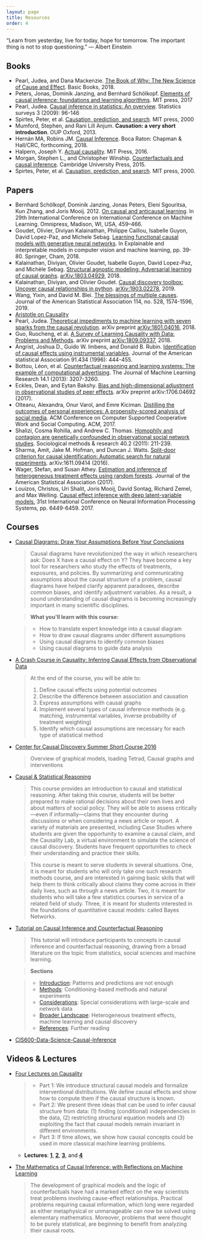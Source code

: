 ```yaml
---
layout: page
title: Resources
order: 4
---
```


<p class="message"> “Learn from yesterday, live for today, hope for tomorrow. The important thing is not to stop questioning.” — Albert Einstein</p>

## Books

* Pearl, Judea, and Dana Mackenzie. [The Book of Why: The New Science of Cause and Effect](http://bayes.cs.ucla.edu/WHY/why-ch1.pdf). Basic Books, 2018.
* Peters, Jonas, Dominik Janzing, and Bernhard Schölkopf. [Elements of causal inference: foundations and learning algorithms](http://web.math.ku.dk/~peters/elements.html). MIT press, 2017
* Pearl, Judea. [Causal inference in statistics: An overview](http://ftp.cs.ucla.edu/pub/stat_ser/r350.pdf). Statistics surveys 3 (2009): 96-146
* Spirtes, Peter, et al. [Causation, prediction, and search](https://www.researchgate.net/profile/Peter_Spirtes/publication/242448131_Causation_Prediction_and_Search/links/0deec534be5d6a4fa7000000.pdf). MIT press, 2000
* Mumford, Stephen, and Rani Lill Anjum. **Causation: a very short introduction**. OUP Oxford, 2013.
* Hernán MA, Robins JM. [Causal Inference](https://www.hsph.harvard.edu/miguel-hernan/causal-inference-book). Boca Raton: Chapman & Hall/CRC, forthcoming, 2018.
* Halpern, Joseph Y. [Actual causality](https://mitpress.mit.edu/books/actual-causality). MiT Press, 2016.
* Morgan, Stephen L., and Christopher Winship. [Counterfactuals and causal inference](https://epdf.tips/counterfactuals-and-causal-inference-methods-and-principles-for-social-research-.html). Cambridge University Press, 2015.
* Spirtes, Peter, et al. [Causation, prediction, and search](https://www.researchgate.net/profile/Peter_Spirtes/publication/242448131_Causation_Prediction_and_Search/links/0deec534be5d6a4fa7000000.pdf). MIT press, 2000.

## Papers

* Bernhard Schölkopf, Dominik Janzing, Jonas Peters, Eleni Sgouritsa, Kun Zhang, and Joris Mooij. 2012. [On causal and anticausal learning](https://arxiv.org/pdf/1206.6471.pdf). In 29th International Conference on International Conference on Machine Learning. Omnipress, Madison, WI, USA, 459–466.
* Goudet, Olivier, Diviyan Kalainathan, Philippe Caillou, Isabelle Guyon, David Lopez-Paz, and Michele Sebag. [Learning functional causal models with generative neural networks](https://arxiv.org/pdf/1709.05321.pdf). In Explainable and interpretable models in computer vision and machine learning, pp. 39-80. Springer, Cham, 2018.
* Kalainathan, Diviyan, Olivier Goudet, Isabelle Guyon, David Lopez-Paz, and Michèle Sebag. [Structural agnostic modeling: Adversarial learning of causal graphs](https://arxiv.org/pdf/1803.04929). [arXiv:1803.04929](https://arxiv.org/pdf/1803.04929), 2018.
* Kalainathan, Diviyan, and Olivier Goudet. [Causal discovery toolbox: Uncover causal relationships in python](https://arxiv.org/pdf/1903.02278). [arXiv:1903.02278](https://arxiv.org/pdf/1903.02278), 2019.
* Wang, Yixin, and David M. Blei. [The blessings of multiple causes](https://arxiv.org/pdf/1805.06826.pdf). Journal of the American Statistical Association 114, no. 528, 1574-1596, 2019.
* [Aristotle on Causality](https://plato.stanford.edu/entries/aristotle-causality/)
* Pearl, Judea. [Theoretical impediments to machine learning with seven sparks from the causal revolution](https://arxiv.org/abs/1801.04016). arXiv preprint [arXiv:1801.04016](https://arxiv.org/abs/1801.04016), 2018.
* Guo, Ruocheng, et al. [A Survey of Learning Causality with Data: Problems and Methods](https://arxiv.org/abs/1809.09337). arXiv preprint [arXiv:1809.09337](https://arxiv.org/abs/1809.09337), 2018.
* Angrist, Joshua D., Guido W. Imbens, and Donald B. Rubin. [Identification of causal effects using instrumental variables](https://pdfs.semanticscholar.org/c936/668a0ed3fe435298b661231e18c5c7368a49.pdf). Journal of the American statistical Association 91.434 (1996): 444-455.
* Bottou, Léon, et al. [Counterfactual reasoning and learning systems: The example of computational advertising](). The Journal of Machine Learning Research 14.1 (2013): 3207-3260.
* Eckles, Dean, and Eytan Bakshy. [Bias and high-dimensional adjustment in observational studies of peer effects](https://arxiv.org/abs/1706.04692). arXiv preprint arXiv:1706.04692 (2017).
* Olteanu, Alexandra, Onur Varol, and Emre Kiciman. [Distilling the outcomes of personal experiences: A propensity-scored analysis of social media](https://www.aolteanu.com/papers/cscw2017_outcome_extraction.pdf). ACM Conference on Computer Supported Cooperative Work and Social Computing. ACM, 2017.
* Shalizi, Cosma Rohilla, and Andrew C. Thomas. [Homophily and contagion are genetically confounded in observational social network studies](https://arxiv.org/abs/1004.4704). Sociological methods & research 40.2 (2011): 211-239.
* Sharma, Amit, Jake M. Hofman, and Duncan J. Watts. [Split-door criterion for causal identification: Automatic search for natural experiments](https://arxiv.org/abs/1611.09414). arXiv:1611.09414 (2016).
* Wager, Stefan, and Susan Athey. [Estimation and inference of heterogeneous treatment effects using random forests](https://arxiv.org/abs/1510.04342). Journal of the American Statistical Association (2017).
* Louizos, Christos, Uri Shalit, Joris Mooij, David Sontag, Richard Zemel, and Max Welling. [Causal effect inference with deep latent-variable models.](https://arxiv.org/abs/1705.08821) 31st International Conference on Neural Information Processing Systems, pp. 6449-6459. 2017.

## Courses

* [Causal Diagrams: Draw Your Assumptions Before Your Conclusions](https://www.edx.org/course/causal-diagrams-draw-assumptions-harvardx-ph559x)

	> Causal diagrams have revolutionized the way in which researchers ask: Does X have a causal effect on Y? They have become a key tool for researchers who study the effects of treatments, exposures, and policies. By summarizing and communicating assumptions about the causal structure of a problem, causal diagrams have helped clarify apparent paradoxes, describe common biases, and identify adjustment variables. As a result, a sound understanding of causal diagrams is becoming increasingly important in many scientific disciplines.
	
	> **What you'll learn with this course:**
	
	> * How to translate expert knowledge into a causal diagram
	> * How to draw causal diagrams under different assumptions
	> * Using causal diagrams to identify common biases
	> * Using causal diagrams to guide data analysis

* [A Crash Course in Causality: Inferring Causal Effects from Observational Data](https://www.coursera.org/learn/crash-course-in-causality)

	> At the end of the course, you will be able to:
	> 
	> 1.  Define causal effects using potential outcomes
	> 1.  Describe the difference between association and causation
	> 1.  Express assumptions with causal graphs
	> 1.  Implement several types of causal inference methods (e.g. matching, instrumental variables, inverse probability of treatment weighting)
	> 1.  Identify which causal assumptions are necessary for each type of statistical method

* [Center for Causal Discovery Summer Short Course 2016](https://www.youtube.com/playlist?list=PLO5mmwQolPRX858CyOOIHqYnmdzlHjIgS)
	
	> Overview of graphical models, loading Tetrad, Causal graphs and interventions
* [Causal & Statistical Reasoning](http://oli.cmu.edu/courses/all-oli-courses/causal-statistical-reasoning/)

  > This course provides an introduction to causal and statistical reasoning. After taking this course, students will be better prepared to make rational decisions about their own lives and about matters of social policy. They will be able to assess critically—even if informally—claims that they encounter during discussions or when considering a news article or report. A variety of materials are presented, including Case Studies where students are given the opportunity to examine a causal claim, and the Causality Lab, a virtual environment to simulate the science of causal discovery. Students have frequent opportunities to check their understanding and practice their skills.
  
  > This course is meant to serve students in several situations. One, it is meant for students who will only take one such research methods course, and are interested in gaining basic skills that will help them to think critically about claims they come across in their daily lives, such as through a news article. Two, it is meant for students who will take a few statistics courses in service of a related field of study. Three, it is meant for students interested in the foundations of quantitative causal models: called Bayes Networks.
  
* [Tutorial on Causal Inference and Counterfactual Reasoning](https://causalinference.gitlab.io/kdd-tutorial)

	> This tutorial will introduce participants to concepts in causal inference and counterfactual reasoning, drawing from a broad literature on the topic from statistics, social sciences and machine learning.
	
	> **Sections**
	
	> * [Introduction](https://causalinference.gitlab.io/kdd-tutorial/intro.html): Patterns and predictions are not enough
	> * [Methods](https://causalinference.gitlab.io/kdd-tutorial/methods.html): Conditioning-based methods and natural experiments
	> * [Considerations](https://causalinference.gitlab.io/kdd-tutorial/largescale-data.html): Special considerations with large-scale and network data
	> * [Broader Landscape](https://causalinference.gitlab.io/kdd-tutorial/pointers.html): Heterogeneous treatment effects, machine learning and causal discovery
	> * [References](https://causalinference.gitlab.io/kdd-tutorial/references.html): Further reading


* [CIS600-Data-Science-Causal-Inference](https://github.com/CausalityReadingGroup/CIS600-Data-Science-Causal-Inference)

## Videos & Lectures

* [Four Lectures on Causality](https://stat.mit.edu/news/four-lectures-causality/)

	> - Part 1: We introduce structural causal models and formalize interventional distributions. We define causal effects and show how to compute them if the causal structure is known.
	> - Part 2: We present three ideas that can be used to infer causal structure from data: (1) finding (conditional) independencies in the data, (2) restricting structural equation models and (3) exploiting the fact that causal models remain invariant in different environments.
   > - Part 3: If time allows, we show how causal concepts could be used in more classical machine learning problems.
   * **Lectures**: [**1**](https://www.dropbox.com/s/3k0t0p4xvjb8m9l/2017_05_10_Lectures_on_Causality_by_Jonas_Peters_Part_1.mp4),  [**2**](https://www.dropbox.com/s/o1n1uj0lliw11e9/2017_05_10_Lectures_on_Causality_by_Jonas_Peters_Part_2.mp4), [**3**](https://www.dropbox.com/s/14r3nxicsfvtvn1/2017_05_10_Lectures_on_Causality_by_Jonas_Peters_Part_3.mp4), and [**4**](https://www.dropbox.com/s/krkjpomhjixlh6l/2017_05_10_Lectures_on_Causality_by_Jonas_Peters_Part_4.mp4)

* [The Mathematics of Causal Inference: with Reflections on Machine Learning](https://youtu.be/bcRl7sXR1hE)
   > The development of graphical models and the logic of counterfactuals have had a marked effect on the way scientists treat problems involving cause-effect relationships. Practical problems requiring causal information, which long were regarded as either metaphysical or unmanageable can now be solved using elementary mathematics. Moreover, problems that were thought to be purely statistical, are beginning to benefit from analyzing their causal roots.
   

[instrumental variable report]: https://www.nber.org/papers/t0136.pdf
